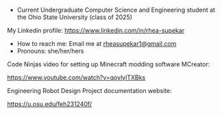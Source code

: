 - Current Undergraduate Computer Science and Engineering student at the Ohio State University (class of 2025)

My Linkedin profile: https://www.linkedin.com/in/rhea-supekar

- How to reach me: Email me at rheasupekar1@gmail.com
- Pronouns: she/her/hers

Code Ninjas video for setting up Minecraft modding software MCreator:

https://www.youtube.com/watch?v=qoylylTXBks

Engineering Robot Design Project documentation website:

https://u.osu.edu/feh231240f/
